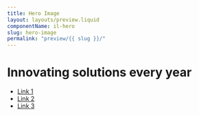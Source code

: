 ```yaml
---
title: Hero Image
layout: layouts/preview.liquid
componentName: il-hero
slug: hero-image
permalink: "preview/{{ slug }}/"
---
```

<div class="template-information" data-name="default">
<h1>Innovating solutions every year</h1>
<ul>
    <li>
        <a href="#">Link 1</a>
    </li>
    <li>
        <a href="#">Link 2</a>
    </li>
    <li>
        <a href="#">Link 3</a>
    </li>
</ul>
</div>
